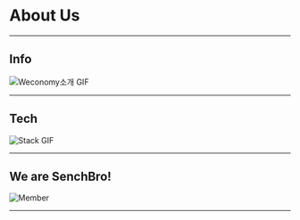 # About Us
***
## Info
 ![Weconomy소개 GIF](https://ifh.cc/g/eCHW1s.gif)  
***

## Tech
 ![Stack GIF](https://ifh.cc/g/kVdN0U.gif)  
***

## We are SenchBro!
 ![Member](https://ifh.cc/g/zHbmz5.gif)
 ***
